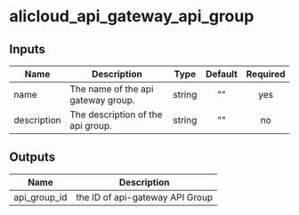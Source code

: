 # alicloud_api_gateway_api_group

## Inputs

| Name | Description | Type | Default | Required |
|------|-------------|:----:|:-----:|:-----:|
|name          |  The name of the api gateway group.   |   string  |    ""   |    yes       |
|description          |  The description of the api group.    |   string  |    ""   |    no       |

## Outputs

| Name | Description |
|------|-------------|
| api_group_id    |     the ID of api-gateway API  Group      |